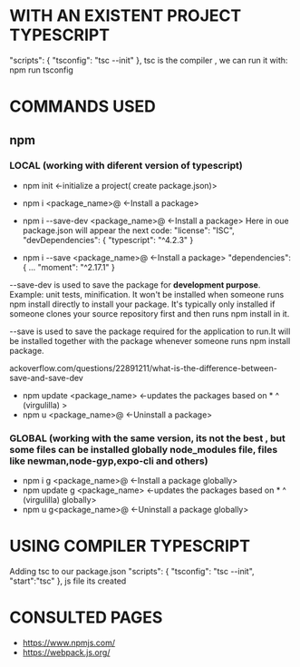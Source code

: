 # WITH AN EXISTENT PROJECT TYPESCRIPT 
"scripts": {
    "tsconfig": "tsc --init"
  },
tsc is the compiler , we can run it with: npm run tsconfig

# COMMANDS USED

## npm
### LOCAL (working with diferent version of typescript)
- npm init <-initialize a project( create package.json)>
- npm i <package_name>@<version>  <-Install a package>
- npm i --save-dev <package_name>@<version>  <-Install a package>
Here in oue package.json will appear the next code:
    "license": "ISC",
    "devDependencies": {
        "typescript": "^4.2.3"
    }

- npm i --save <package_name>@<version>  <-Install a package>
    "dependencies": {
    ...
    "moment": "^2.17.1"
    }

--save-dev is used to save the package for **development purpose**. Example: unit tests, minification.
It won't be installed when someone runs npm install directly to install your package. It's typically only installed if someone clones your source repository first and then runs npm install in it.

--save is used to save the package required for the application to run.It will be installed together with the package whenever someone runs npm install package.

ackoverflow.com/questions/22891211/what-is-the-difference-between-save-and-save-dev

- npm update <package_name>    <-updates the packages based on * ^ (virgulilla) >
- npm u <package_name>@<version>  <-Uninstall a package>
### GLOBAL (working with the same version, its not the best , but some files can be installed globally node_modules file, files like newman,node-gyp,expo-cli and others)
- npm i g <package_name>@<version>  <-Install a package globally>
- npm update g <package_name>    <-updates the packages based on * ^ (virgulilla) globally>
- npm u g<package_name>@<version>  <-Uninstall a package globally>

# USING COMPILER TYPESCRIPT
Adding tsc to our package.json
"scripts": {
    "tsconfig": "tsc --init",
    "start":"tsc"
  },
js file its created

# CONSULTED PAGES

- https://www.npmjs.com/
- https://webpack.js.org/